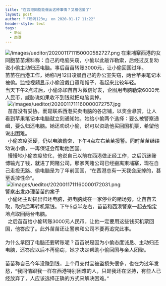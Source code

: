 ```yaml
---
title: "在西港同胞能做出这种事情？又相信爱了"
layout: post
author: "「聆听123x」 on 2020-01-17 11:22"
header-style: text
tags:
  - 新闻
  - 西港
---
```


<span style="font-size: 16px;"><img src="http://images.feileyuan.com/images/ueditor/2020011711150000582727.png" title="/images/ueditor/2020011711150000582727.png" alt="/images/ueditor/2020011711150000582727.png"></span>
<span style="font-size: 16px;">在柬埔寨西港的女同胞苗苗爆料称：自己的电脑失窃，小偷以此敲诈勒索，后经过反复劝说小偷主动归还电脑。事后苗苗转账3000元，让小偷回国过年。</span>
<br>
<span style="font-size: 16px;">苗苗在西港工作，她称1月12日凌晨自己的办公室失窃，两台苹果笔记本被偷。监控视频显示小偷没戴口罩和帽子，看起来比较年轻。</span>
<br>
<span style="font-size: 16px;">当天下午2点过后，小偷添加苗苗为微信好友，企图用电脑勒索6000元人民币，威胁说如果收不到钱就把电脑卖掉。</span>
<span style="font-size: 16px;"><br></span>
<span style="font-size: 16px;">&nbsp;</span>
<span style="font-size: 16px;"><img src="http://images.feileyuan.com/images/ueditor/2020011711160000072757.jpg" title="/images/ueditor/2020011711160000072757.jpg" alt="/images/ueditor/2020011711160000072757.jpg"></span>
<span style="font-size: 16px;"><br></span>
<span style="font-size: 16px;">&nbsp;</span>
<span style="font-size: 16px;">苗苗没有妥协，而是联系西港买卖电脑的各店铺，以奖金悬赏，让人看到苹果笔记本电脑就立刻通知她。她给小偷两个选择：要么被警察通缉，要么归还电脑。她还劝说小偷，说可以资助他买回国机票，希望他说出困难。</span>
<span style="font-size: 16px;"><br></span>
<span style="font-size: 16px;">&nbsp;</span>
<span style="font-size: 16px;">小偷态度强硬，仍以电脑勒索，下午4点左右苗苗报警。同时苗苗继续劝说小偷，一再保证会帮助他回国。</span>
<span style="font-size: 16px;"><br></span>
<span style="font-size: 16px;">&nbsp;</span>
<span style="font-size: 16px;">慢慢地小偷态度软化，他说自己以前在西港做正经工作，之后沉迷赌博输光了钱，就进了网赌公司，那家网赌公司已经搬离柬埔寨，现在自己走投无路、偷电脑是为了年前回国，“在西港总有一天我会废掉的，甚至丢掉性命”。</span>
<span style="font-size: 16px;"><br></span>
<span style="font-size: 16px;">&nbsp;<img src="http://images.feileyuan.com/images/ueditor/2020011711160000172031.png" title="/images/ueditor/2020011711160000172031.png" alt="/images/ueditor/2020011711160000172031.png"></span>
<span style="font-size: 16px;"><br></span>
<span style="font-size: 16px;">警察出发办理苗苗的案子</span>
<span style="font-size: 16px;"><br></span>
<span style="font-size: 16px;">&nbsp;</span>
<span style="font-size: 16px;">小偷还主动提出归还电脑，把电脑藏在一家停业的赌场旁，让苗苗去取，取完后再转机票钱。下午5点半左右，苗苗和西港警察一起去指定地点取回两台电脑。</span>
<span style="font-size: 16px;"><br></span>
<span style="font-size: 16px;">&nbsp;</span>
<span style="font-size: 16px;">之后苗苗给小偷转账3000元人民币，让他一定要用这些钱买机票回国，他答应了。此外苗苗还让警察和公司不要再追究此事。</span>
<br>
<span style="font-size: 16px;"><br></span>
<span style="font-size: 16px;">为什么拿回了电脑还要转账呢？苗苗说是因为小偷态度诚恳、主动归还电脑，还答应以后不再偷窃，她才决定帮助小偷回国与亲人团聚。</span>
<br>
<span style="font-size: 16px;"><br></span>
<span style="font-size: 16px;">苗苗称自己今年没赚到钱，上个月支付宝被盗损失很多，也在为过年发愁，“我同情跟我一样在西港特别困难的人，只是我还在坚持，有些人已经放弃了，人应该选择正确的方式来解决困难。”</span>
<input type="hidden" value="菲乐园提供"><br>

